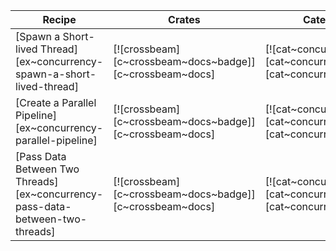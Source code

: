 | Recipe | Crates | Categories |
|--------|--------|------------|
| [Spawn a Short-lived Thread][ex~concurrency-spawn-a-short-lived-thread] | [![crossbeam][c~crossbeam~docs~badge]][c~crossbeam~docs] | [![cat~concurrency][cat~concurrency~badge]][cat~concurrency] |
| [Create a Parallel Pipeline][ex~concurrency-parallel-pipeline] | [![crossbeam][c~crossbeam~docs~badge]][c~crossbeam~docs] | [![cat~concurrency][cat~concurrency~badge]][cat~concurrency] |
| [Pass Data Between Two Threads][ex~concurrency-pass-data-between-two-threads] | [![crossbeam][c~crossbeam~docs~badge]][c~crossbeam~docs] | [![cat~concurrency][cat~concurrency~badge]][cat~concurrency] |
